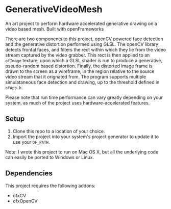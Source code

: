 # GenerativeVideoMesh
An art project to perform hardware accelerated generative drawing on a video based mesh. Built with openFrameworks

There are two components to this project, openCV powered face detection and the generative distortion performed using GLSL.
The openCV library detects frontal faces, and filters the rect within which they lie from the video stream captured by the video grabber.
This rect is then applied to an `ofImage` texture, upon which a GLSL shader is run to produce a generative, pseudo-random based distortion.
Finally, the distorted image frame is drawn to the screen as a wireframe, in the region relative to the source video stream that it orignated from.
The program supports multiple simulataneous face detection and drawing, up to the threshold defined in `ofApp.h`.

Please note that run time performance can vary greatly depending on your system, as much of the project uses hardware-accelerated features.

## Setup
1. Clone this repo to a location of your choice.
2. Import the project into your system's project generator to update it to use your `OF_PATH`. 

Note: I wrote this project to run on Mac OS X, but all the underlying code can easily be ported to Windows or Linux.

## Dependencies
This project requires the following addons:
- ofxCV
- ofxOpenCV


